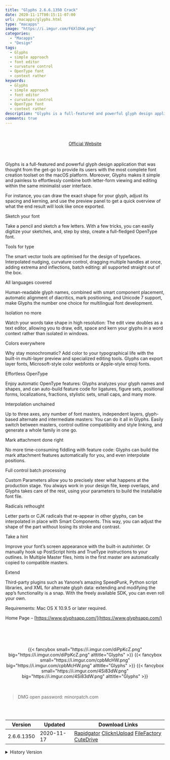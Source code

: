 ```yaml
---
title: "Glyphs 2.6.6.1350 Crack"
date: 2020-11-17T00:15:11-07:00
url: /macapps/glyphs.html
type: "macapps"
image: "https://i.imgur.com/F6XlOkW.png"
categories:
  - "Macapps"
  - "Design"
tags:
  - Glyphs
  - simple approach
  - font editor
  - curvature control
  - OpenType font
  - context rather
keywords:
  - Glyphs
  - simple approach
  - font editor
  - curvature control
  - OpenType font
  - context rather
description: "Glyphs is a full-featured and powerful glyph design application that was thought from the get-go to provide its users with the most complete font creation toolset on the macOS platform"
comments: true
---
```


<br/>
<br/>
<center>
<a href="https://www.glyphsapp.com/" target="blank"><div class="border px-4 border-blue-500 rounded-lg transition duration-500 
    ease-in-out w-48 text-lg text-blue-500 text-center hover:bg-blue-500 hover:text-white">
  Official Website 
</div></a>
</center>
<br/>
<br/>

Glyphs is a full-featured and powerful glyph design application that was thought from the get-go to provide its users with the most complete font creation toolset on the macOS platform. Moreover, Glyphs makes it simple and painless to effortlessly combine both letter-form viewing and editing within the same minimalist user interface.

For instance, you can draw the exact shape for your glyph, adjust its spacing and kerning, and use the preview panel to get a quick overview of what the end result will look like once exported.

Sketch your font

Take a pencil and sketch a few letters. With a few tricks, you can easily digitize your sketches, and, step by step, create a full-fledged OpenType font.

Tools for type

The smart vector tools are optimised for the design of typefaces. Interpolated nudging, curvature control, dragging multiple handles at once, adding extrema and inflections, batch editing: all supported straight out of the box.

All languages covered

Human-readable glyph names, combined with smart component placement, automatic alignment of diacritics, mark positioning, and Unicode 7 support, make Glyphs the number one choice for multilingual font development.

Isolation no more

Watch your words take shape in high resolution: The edit view doubles as a text editor, allowing you to draw, edit, space and kern your glyphs in a word context rather than isolated in windows.

Colors everywhere

Why stay monochromatic? Add color to your typographical life with the built-in multi-layer preview and specialized editing tools. Glyphs can export layer fonts, Microsoft-style color webfonts or Apple-style emoji fonts.

Effortless OpenType

Enjoy automatic OpenType features: Glyphs analyzes your glyph names and shapes, and can auto-build feature code for ligatures, figure sets, positional forms, localizations, fractions, stylistic sets, small caps, and many more.

Interpolation unchained

Up to three axes, any number of font masters, independent layers, glyph-based alternate and intermediate masters: You can do it all in Glyphs. Easily switch between masters, control outline compatibility and style linking, and generate a whole family in one go.

Mark attachment done right

No more time-consuming fiddling with feature code: Glyphs can build the mark attachment features automatically for you, and even interpolate positions.

Full control batch processing

Custom Parameters allow you to precisely steer what happens at the production stage. You always work in your design file, keep overlaps, and Glyphs takes care of the rest, using your parameters to build the installable font file.

Radicals rethought

Letter parts or CJK radicals that re-appear in other glyphs, can be interpolated in place with Smart Components. This way, you can adjust the shape of the part without losing its stroke and contrast.

Take a hint

Improve your font’s screen appearance with the built-in autohinter. Or manually hook up PostScript hints and TrueType instructions to your outlines. In Multiple Master files, hints in the first master are automatically copied to compatible masters.

Extend

Third-party plugins such as Yanone’s amazing SpeedPunk, Python script libraries, and XML for alternate glyph data: extending and modifying the app’s functionality is a snap. With the freely available SDK, you can even roll your own.

Requirements: Mac OS X 10.9.5 or later required.

Home Page – [https://www.glyphsapp.com/](https://www.glyphsapp.com/)

<br/>
<br/>
<script async src="https://pagead2.googlesyndication.com/pagead/js/adsbygoogle.js"></script>
<ins class="adsbygoogle"
     style="display:block; text-align:center;"
     data-ad-layout="in-article"
     data-ad-format="fluid"
     data-ad-client="ca-pub-8746275014476192"
     data-ad-slot="5144997159"></ins>
<script>
     (adsbygoogle = window.adsbygoogle || []).push({});
</script>
<br/>
<br/>


<center>

<div class="w-full grid grid-cols-3 flex gap-2">
{{< fancybox small="https://i.imgur.com/diPpKcZ.png" big="https://i.imgur.com/diPpKcZ.png" alttitle="Glyphs" >}}
{{< fancybox small="https://i.imgur.com/cpbMcHW.png" big="https://i.imgur.com/cpbMcHW.png" alttitle="Glyphs" >}}
{{< fancybox small="https://i.imgur.com/4Si83dW.png" big="https://i.imgur.com/4Si83dW.png" alttitle="Glyphs" >}}
</div>

</center>

<br/>
<br/>


> DMG open password: minorpatch.com

<br/>

<br/>
<div id="history_version" class="history_version">

| Version | Updated | Download Links |
| ---- | ---- | ---- |
| 2.6.6.1350 | 2020-11-17 | [Rapidgator](https://ouo.io/qYeiPbW)   [ClicknUpload](https://ouo.io/oiyNja)   [FileFactory](https://ouo.io/Setmlx)   [CuteDrive](https://ouo.io/6hYPKYe) |
<details>
<summary>History Version</summary>

| Version | Updated | Download Links |
| ---- | ---- | ---- |
| 2.6.6 | 2020-08-15 | [UsersCloud](https://ouo.io/80Na9)   [ClicknUpload](https://ouo.io/t98KtN)   [FileFactory](https://ouo.io/zp7OW2)   [CuteDrive](https://ouo.io/C0uICb) |
</details>

</div>
